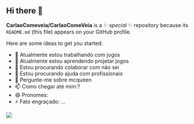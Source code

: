 ## Hi there 👋


**CarlaoComeveia/CarlaoComeVeia** is a ✨ _special_ ✨ repository because its `README.md` (this file) appears on your GitHub profile.

Here are some ideas to get you started:

- 🔭 Atualmente estou trabalhando com jogos
- 🌱 Atualmente estou aprendendo projetar jogos
- 👯 Estou procurando colaborar com não sei
- 🤔 Estou procurando ajuda com profissionais
- 💬 Pergunte-me sobre mcqueen
- 📫 Como chegar até mim:?
- 😄 Pronomes: 
- ⚡ Fato engraçado: ...

![](https://media.tenor.com/Eczub1bJ90MAAAAM/fish-lol-xd.gif)
